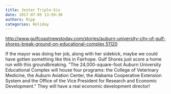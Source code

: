 ```yaml
---
title: Jester Triple-Six
date: 2017-07-05 13:59:30
authors: Ripp
categories: Holiday
---
```


 http://www.gulfcoastnewstoday.com/stories/auburn-university-city-of-gulf-shores-break-ground-on-educational-complex,51120

If the mayor was doing her job, along with her sidekick, maybe we could have gotten something like this in Fairhope. Gulf Shores just score a home run with this groundbreaking. "The 24,000-square-foot Auburn University Educational Complex will house four programs: the College of Veterinary Medicine, the Auburn Aviation Center, the Alabama Cooperative Extension System and the Office of the Vice President for Research and Economic Development." They will have a real economic development director!